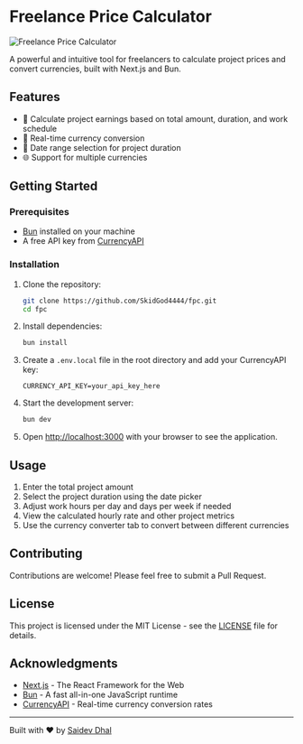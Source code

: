 # Freelance Price Calculator

![Freelance Price Calculator](https://your-image-url-here.com/fpc-screenshot.png)

A powerful and intuitive tool for freelancers to calculate project prices and convert currencies, built with Next.js and Bun.

## Features

- 🧮 Calculate project earnings based on total amount, duration, and work schedule
- 💱 Real-time currency conversion
- 📅 Date range selection for project duration
- 🌐 Support for multiple currencies

## Getting Started

### Prerequisites

- [Bun](https://bun.sh/) installed on your machine
- A free API key from [CurrencyAPI](https://app.currencyapi.com/)

### Installation

1. Clone the repository:
   ```bash
   git clone https://github.com/SkidGod4444/fpc.git
   cd fpc
   ```

2. Install dependencies:
   ```bash
   bun install
   ```

3. Create a `.env.local` file in the root directory and add your CurrencyAPI key:
   ```
   CURRENCY_API_KEY=your_api_key_here
   ```

4. Start the development server:
   ```bash
   bun dev
   ```

5. Open [http://localhost:3000](http://localhost:3000) with your browser to see the application.

## Usage

1. Enter the total project amount
2. Select the project duration using the date picker
3. Adjust work hours per day and days per week if needed
4. View the calculated hourly rate and other project metrics
5. Use the currency converter tab to convert between different currencies

## Contributing

Contributions are welcome! Please feel free to submit a Pull Request.

## License

This project is licensed under the MIT License - see the [LICENSE](LICENSE) file for details.

## Acknowledgments

- [Next.js](https://nextjs.org/) - The React Framework for the Web
- [Bun](https://bun.sh/) - A fast all-in-one JavaScript runtime
- [CurrencyAPI](https://currencyapi.com/) - Real-time currency conversion rates

---

Built with ❤️ by [Saidev Dhal](https://devwtf.in/)
